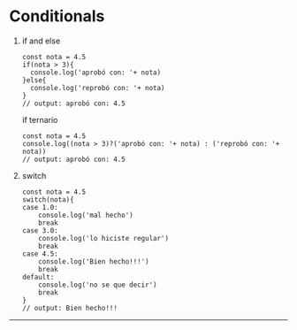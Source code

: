 # Conditionals

1. if and else

    ```JS
    const nota = 4.5
    if(nota > 3){
      console.log('aprobó con: '+ nota)
    }else{
      console.log('reprobó con: '+ nota)
    }
    // output: aprobó con: 4.5
    ```

    if ternario

    ```JS
    const nota = 4.5
    console.log((nota > 3)?('aprobó con: '+ nota) : ('reprobó con: '+ nota))
    // output: aprobó con: 4.5
    ```

2. switch

    ```JS
    const nota = 4.5
    switch(nota){
    case 1.0:
        console.log('mal hecho')
        break
    case 3.0:
        console.log('lo hiciste regular')
        break
    case 4.5:
        console.log('Bien hecho!!!')
        break
    default:
        console.log('no se que decir')
        break
    }
    // output: Bien hecho!!!
    ```

---
